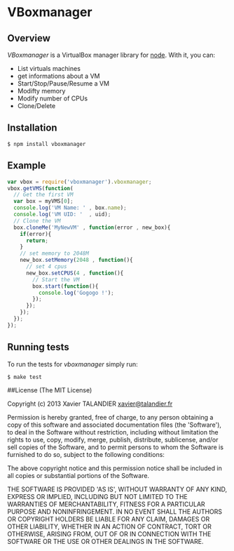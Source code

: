 # VBoxmanager

## Overview
_VBoxmanager_ is a VirtualBox manager library for [node](http://nodejs.org).
With it, you can:

 * List virtuals machines
 * get informations about a VM
 * Start/Stop/Pause/Resume a VM
 * Modifty memory
 * Modify number of CPUs
 * Clone/Delete
 
## Installation
    $ npm install vboxmanager

## Example
```javascript
var vbox = require('vboxmanager').vboxmanager;
vbox.getVMS(function(
  // Get the first VM 
  var box = myVMS[0];
  console.log('VM Name: ' , box.name);
  console.log('VM UID: '  , uid);
  // Clone the VM
  box.cloneMe('MyNewVM' , function(error , new_box){
    if(error){
      return;
    }
    // set memory to 2048M
    new_box.setMemory(2048 , function(){
      // set 4 cpus
      new_box.setCPUS(4 , function(){
        // Start the VM
        box.start(function(){
          console.log('Gogogo !');
        });
      });
    });
  });
});

```


## Running tests

To run the tests for _vboxmanager_ simply run:

    $ make test


##License
(The MIT License)

Copyright (c) 2013 Xavier TALANDIER <xavier@talandier.fr> 

Permission is hereby granted, free of charge, to any person obtaining a copy of this software and associated documentation files (the 'Software'), to deal in the Software without restriction, including without limitation the rights to use, copy, modify, merge, publish, distribute, sublicense, and/or sell copies of the Software, and to permit persons to whom the Software is furnished to do so, subject to the following conditions:

The above copyright notice and this permission notice shall be included in all copies or substantial portions of the Software.

THE SOFTWARE IS PROVIDED 'AS IS', WITHOUT WARRANTY OF ANY KIND, EXPRESS OR IMPLIED, INCLUDING BUT NOT LIMITED TO THE WARRANTIES OF MERCHANTABILITY, FITNESS FOR A PARTICULAR PURPOSE AND NONINFRINGEMENT. IN NO EVENT SHALL THE AUTHORS OR COPYRIGHT HOLDERS BE LIABLE FOR ANY CLAIM, DAMAGES OR OTHER LIABILITY, WHETHER IN AN ACTION OF CONTRACT, TORT OR OTHERWISE, ARISING FROM, OUT OF OR IN CONNECTION WITH THE SOFTWARE OR THE USE OR OTHER DEALINGS IN THE SOFTWARE.
